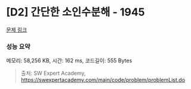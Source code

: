 # [D2] 간단한 소인수분해 - 1945 

[문제 링크](https://swexpertacademy.com/main/code/problem/problemDetail.do?contestProbId=AV5Pl0Q6ANQDFAUq) 

### 성능 요약

메모리: 58,256 KB, 시간: 162 ms, 코드길이: 555 Bytes



> 출처: SW Expert Academy, https://swexpertacademy.com/main/code/problem/problemList.do